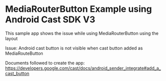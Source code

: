 # MediaRouterButton Example using Android Cast SDK V3

This sample app shows the issue while using MediaRouterButton using the layout

Issue:
Android cast button is not visible when cast button added as MediaRouteButton

Documents followed to create the app:
https://developers.google.com/cast/docs/android_sender_integrate#add_a_cast_button



